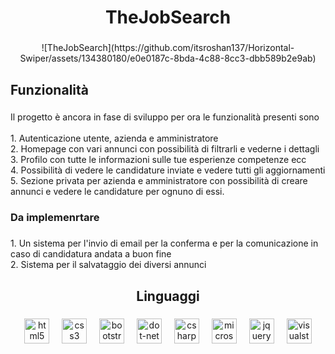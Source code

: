 <h1 align="center">TheJobSearch</h1>

###

<div align="center">
![TheJobSearch](https://github.com/itsroshan137/Horizontal-Swiper/assets/134380180/e0e0187c-8bda-4c88-8cc3-dbb589b2e9ab)
</div>

###

<h2 align="left">Funzionalità</h2>

###

<p align="left">Il progetto è ancora in fase di sviluppo per ora le funzionalità presenti sono<br><br>1. Autenticazione utente, azienda e amministratore<br>2. Homepage con vari annunci con possibilità di filtrarli e vederne i dettagli<br>3. Profilo con tutte le informazioni sulle tue esperienze competenze ecc<br>4. Possibilità di vedere le candidature inviate e vedere tutti gli aggiornamenti<br>5. Sezione privata per azienda e amministratore con possibilità di creare annunci e vedere le candidature per ognuno di essi.</p>

###

<h3 align="left">Da implemenrtare</h3>

###

<p align="left">1. Un sistema per l'invio di email per la conferma e per la comunicazione in caso di candidatura andata a buon fine<br>2. Sistema per il salvataggio dei diversi annunci</p>

###

<h2 align="center">Linguaggi</h2>

###

<div align="center">
  <img src="https://cdn.jsdelivr.net/gh/devicons/devicon/icons/html5/html5-original.svg" height="40" alt="html5 logo"  />
  <img width="12" />
  <img src="https://cdn.jsdelivr.net/gh/devicons/devicon/icons/css3/css3-original.svg" height="40" alt="css3 logo"  />
  <img width="12" />
  <img src="https://cdn.jsdelivr.net/gh/devicons/devicon/icons/bootstrap/bootstrap-original.svg" height="40" alt="bootstrap logo"  />
  <img width="12" />
  <img src="https://cdn.jsdelivr.net/gh/devicons/devicon/icons/dot-net/dot-net-original.svg" height="40" alt="dot-net logo"  />
  <img width="12" />
  <img src="https://cdn.jsdelivr.net/gh/devicons/devicon/icons/csharp/csharp-original.svg" height="40" alt="csharp logo"  />
  <img width="12" />
  <img src="https://cdn.jsdelivr.net/gh/devicons/devicon/icons/microsoftsqlserver/microsoftsqlserver-plain.svg" height="40" alt="microsoftsqlserver logo"  />
  <img width="12" />
  <img src="https://cdn.jsdelivr.net/gh/devicons/devicon/icons/jquery/jquery-original.svg" height="40" alt="jquery logo"  />
  <img width="12" />
  <img src="https://cdn.jsdelivr.net/gh/devicons/devicon/icons/visualstudio/visualstudio-plain.svg" height="40" alt="visualstudio logo"  />
</div>

###
